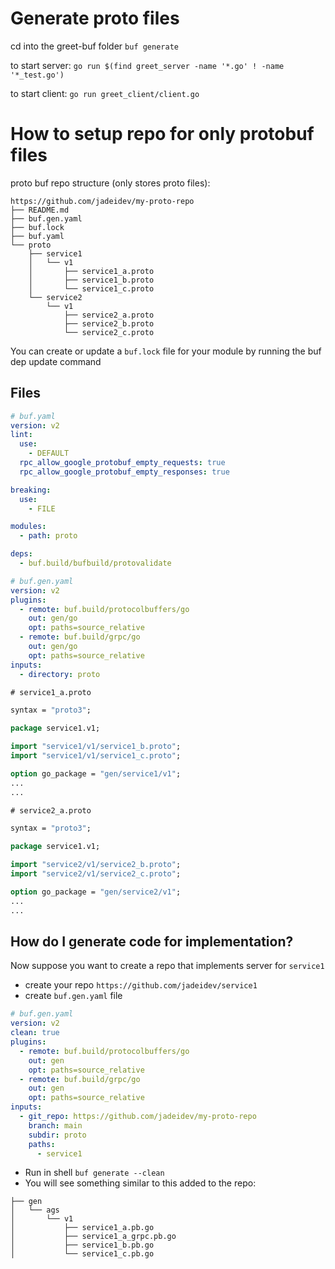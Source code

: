 # Generate proto files
cd into the greet-buf folder
`buf generate`

to start server:
`go run $(find greet_server -name '*.go' ! -name '*_test.go')`

to start client:
`go run greet_client/client.go`


# How to setup repo for only protobuf files
proto buf repo structure (only stores proto files):
```
https://github.com/jadeidev/my-proto-repo
├── README.md
├── buf.gen.yaml
├── buf.lock
├── buf.yaml
└── proto
    ├── service1
    │   └── v1
    │       ├── service1_a.proto
    │       ├── service1_b.proto
    │       └── service1_c.proto
    └── service2
        └── v1
            ├── service2_a.proto
            ├── service2_b.proto
            └── service2_c.proto
```

You can create or update a `buf.lock` file for your module by running the buf dep update command

## Files
```yaml
# buf.yaml
version: v2
lint:
  use:
    - DEFAULT
  rpc_allow_google_protobuf_empty_requests: true
  rpc_allow_google_protobuf_empty_responses: true

breaking:
  use:
    - FILE

modules:
  - path: proto

deps:
  - buf.build/bufbuild/protovalidate
```

```yaml
# buf.gen.yaml
version: v2
plugins:
  - remote: buf.build/protocolbuffers/go
    out: gen/go
    opt: paths=source_relative
  - remote: buf.build/grpc/go
    out: gen/go
    opt: paths=source_relative
inputs:
  - directory: proto
```

```proto
# service1_a.proto

syntax = "proto3";

package service1.v1;

import "service1/v1/service1_b.proto";
import "service1/v1/service1_c.proto";

option go_package = "gen/service1/v1";
...
...
```


```proto
# service2_a.proto

syntax = "proto3";

package service1.v1;

import "service2/v1/service2_b.proto";
import "service2/v1/service2_c.proto";

option go_package = "gen/service2/v1";
...
...
```


## How do I generate code for implementation?
Now suppose you want to create a repo that implements server for `service1`
- create your repo `https://github.com/jadeidev/service1`
- create `buf.gen.yaml` file
```yaml
# buf.gen.yaml
version: v2
clean: true
plugins:
  - remote: buf.build/protocolbuffers/go
    out: gen
    opt: paths=source_relative
  - remote: buf.build/grpc/go
    out: gen
    opt: paths=source_relative
inputs:
  - git_repo: https://github.com/jadeidev/my-proto-repo
    branch: main
    subdir: proto
    paths:
      - service1
```
- Run in shell `buf generate --clean`
- You will see something similar to this added to the repo:
```
├── gen
│   └── ags
│       └── v1
│           ├── service1_a.pb.go
│           ├── service1_a_grpc.pb.go
│           ├── service1_b.pb.go
│           └── service1_c.pb.go
```
